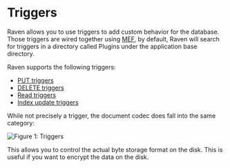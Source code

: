 # Triggers

Raven allows you to use triggers to add custom behavior for the database. Those triggers are wired together using [MEF](https://github.com/MicrosoftArchive/mef), by default, Raven will search for triggers in a directory called Plugins under the application base directory.

Raven supports the following triggers:

* [PUT triggers](../../../csharp/server/extending/triggers/put)
* [DELETE triggers](../../../csharp/server/extending/triggers/delete?version=1.0)
* [Read triggers](../../../csharp/server/extending/triggers/read?version=1.0)
* [Index update triggers](../../../csharp/server/extending/triggers/indexing?version=1.0)

While not precisely a trigger, the document codec does fall into the same category:

![Figure 1: Triggers](images\triggers_docs.png)

This allows you to control the actual byte storage format on the disk. This is useful if you want to encrypt the data on the disk.